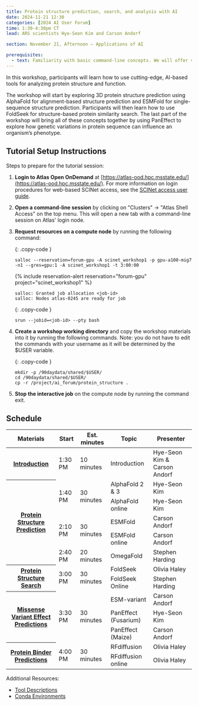 ```yaml
---
title: Protein structure prediction, search, and analysis with AI
date: 2024-11-21 12:30
categories: [2024 AI User Forum] 
time: 1:30-4:30pm CT
lead: ARS scientists Hye-Seon Kim and Carson Andorf

section: November 21, Afternoon — Applications of AI

prerequisites:
  - text: Familiarity with basic command-line concepts. We will offer virtual training for these skills before the Forum begins.
---
```


In this workshop, participants will learn how to use cutting-edge, AI-based tools for analyzing protein structure and function. <!--excerpt-->  

The workshop will start by exploring 3D protein structure prediction using AlphaFold for alignment-based structure prediction and ESMFold for single-sequence structure prediction. Participants will then learn how to use FoldSeek for structure-based protein similarity search. The last part of the workshop will bring all of these concepts together by using PanEffect to explore how genetic variations in protein sequence can influence an organism’s phenotype.

## Tutorial Setup Instructions 

Steps to prepare for the tutorial session: 

1. **Login to Atlas Open OnDemand** at [https://atlas-ood.hpc.msstate.edu/](https://atlas-ood.hpc.msstate.edu/). For more information on login procedures for web-based SCINet access, see the [SCINet access user guide](https://scinet.usda.gov/guides/access/web-based-login). 

1. **Open a command-line session** by clicking on "Clusters" -> "Atlas Shell Access" on the top menu. This will open a new tab with a command-line session on Atlas' login node. 

1. **Request resources on a compute node** by running the following command:  

    {: .copy-code }
    ```
    salloc --reservation=forum-gpu -A scinet_workshop1 -p gpu-a100-mig7 -n1 --gres=gpu:1 -A scinet_workshop1 -t 3:00:00
    ```
    {% include reservation-alert reservation="forum-gpu" project="scinet_workshop1" %}  

    `salloc: Granted job allocation <job-id>`  
    `salloc: Nodes atlas-0245 are ready for job`

    {: .copy-code }
    ```
    srun --jobid=<job-id> --pty bash
    ```

1. **Create a workshop working directory** and copy the workshop materials into it by running the following commands. Note: you do not have to edit the commands with your username as it will be determined by the $USER variable. 

    {: .copy-code }
    ```
    mkdir -p /90daydata/shared/$USER/ 
    cd /90daydata/shared/$USER/ 
    cp -r /project/ai_forum/protein_structure . 
    ```
 

1. **Stop the interactive job** on the compute node by running the command exit.

## Schedule


<div class="usa-table-container usa-table-container--scrollable">
  <table class="usa-table width-full">
        <thead>
            <tr>
                <th role="columnheader">Materials</th>
                <th role="columnheader">Start</th>
                <th role="columnheader">Est. minutes</th>
                <th role="columnheader">Topic</th>
                <th role="columnheader">Presenter</th>
            </tr>
        </thead>
        <tbody>
          <tr class="border-top-2px">
            <th scope="row" data-label="Materials" tabindex="0">
              <a href="/assets/pdf/workshops/2024-ai-user-forum/21-protein-structure/Introduction_Slides.pdf" target="_blank">Introduction</a>            
            </th>
            <td data-label="Start"> 1:30 PM </td>
            <td data-label="Est. minutes"> 10 minutes </td>
            <td data-label="Topic"> Introduction </td>
            <td data-label="Presenter">Hye-Seon Kim & Carson Andorf </td>
        </tr>
        <tr class="border-top-2px">
          <th scope="row" data-label="Materials" rowspan="5" tabindex="0">
            <a href="/assets/pdf/workshops/2024-ai-user-forum/21-protein-structure/Protein_Structure_Prediction.pdf" target="_blank">Protein Structure Prediction</a>
          </th>
          <td data-label="Start" rowspan="2"> 1:40 PM </td>
          <td data-label="Est. minutes" rowspan="2"> 30 minutes </td>
          <td data-label="Topic"> AlphaFold 2 & 3 </td>
          <td data-label="Presenter"> Hye-Seon Kim </td>
        </tr>
        <tr>
          <td data-label="Topic"> AlphaFold online </td>
          <td data-label="Presenter"> Hye-Seon Kim </td>
        </tr>
        <tr>
          <td data-label="Start" rowspan="2"> 2:10 PM </td>
          <td data-label="Est. minutes" rowspan="2"> 30 minutes </td>
          <td data-label="Topic"> ESMFold </td>
          <td data-label="Presenter"> Carson Andorf </td>
        </tr>
        <tr>
          <td data-label="Topic"> ESMFold online </td>
          <td data-label="Presenter"> Carson Andorf </td>
        </tr>
        <tr>
          <td data-label="Start"> 2:40 PM </td>
          <td data-label="Est. minutes"> 20 minutes </td>
          <td data-label="Topic"> OmegaFold </td>
          <td data-label="Presenter"> Stephen Harding </td>
        </tr>
        <tr class="border-top-2px">
          <th scope="row" data-label="Materials" rowspan="2" tabindex="0">
            <a href="/assets/pdf/workshops/2024-ai-user-forum/21-protein-structure/Protein_Structure_Search.pdf" target="_blank">Protein Structure Search</a>
          </th>
          <td data-label="Start" rowspan="2"> 3:00 PM </td>
          <td data-label="Est. minutes" rowspan="2"> 30 minutes </td>
          <td data-label="Topic"> FoldSeek </td>
          <td data-label="Presenter"> Olivia Haley </td>
        </tr>
        <tr>
          <td data-label="Topic"> FoldSeek Online </td>
          <td data-label="Presenter"> Stephen Harding </td>
        </tr>
        <tr class="border-top-2px">
          <th scope="row" data-label="Materials" rowspan="3" tabindex="0">
            <a href="/assets/pdf/workshops/2024-ai-user-forum/21-protein-structure/Variant_Effect_Scores.pdf" target="_blank">Missense Variant Effect Predictions</a>
          </th>
          <td data-label="Start" rowspan="3"> 3:30 PM </td>
          <td data-label="Est. minutes" rowspan="3"> 30 minutes </td>
          <td data-label="Topic"> ESM-variant </td>
          <td data-label="Presenter"> Carson Andorf </td>
        </tr>
        <tr>
          <td data-label="Topic"> PanEffect (Fusarium) </td>
          <td data-label="Presenter"> Hye-Seon Kim </td>
        </tr>
        <tr>
          <td data-label="Topic"> PanEffect (Maize) </td>
          <td data-label="Presenter"> Carson Andorf </td>
        </tr>
        <tr class="border-top-2px">
          <th scope="row" data-label="Materials" rowspan="2" tabindex="0">
            <a href="/assets/pdf/workshops/2024-ai-user-forum/21-protein-structure/Protein_Binder_Prediction.pdf" target="_blank">Protein Binder Predictions</a>
          </th>
          <td data-label="Start" rowspan="2"> 4:00 PM </td>
          <td data-label="Est. minutes" rowspan="2"> 30 minutes </td>
          <td data-label="Topic"> RFdiffusion </td>
          <td data-label="Presenter"> Olivia Haley </td>
        </tr>
        <tr>
          <td data-label="Topic"> RFdiffusion online </td>
          <td data-label="Presenter"> Olivia Haley </td>
        </tr>
      </tbody>
    </table>
</div>

Additional Resources:
* <a href="/assets/pdf/workshops/2024-ai-user-forum/21-protein-structure/Tool_Descriptions.pdf" target="_blank">Tool Descriptions</a>
* <a href="/assets/pdf/workshops/2024-ai-user-forum/21-protein-structure/Conda_Environments.pdf" target="_blank">Conda Environments</a>

